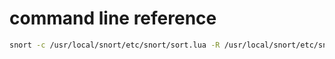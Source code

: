 # command line reference
```bash
snort -c /usr/local/snort/etc/snort/sort.lua -R /usr/local/snort/etc/snort/<rules file> -i <interface> -A alert_fast -s 65535  -k none
```
